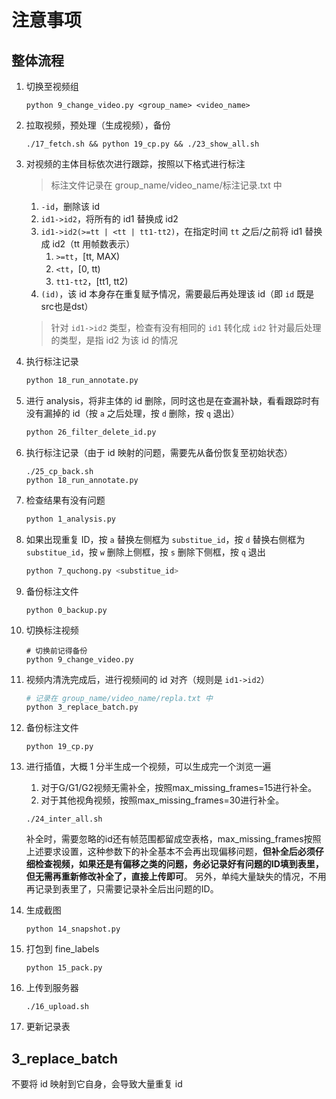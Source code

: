 # 注意事项

## 整体流程

1. 切换至视频组

    ```shell
    python 9_change_video.py <group_name> <video_name>
    ```

2. 拉取视频，预处理（生成视频），备份

    ```shell
    ./17_fetch.sh && python 19_cp.py && ./23_show_all.sh
    ```

3. 对视频的主体目标依次进行跟踪，按照以下格式进行标注
    > 标注文件记录在 group_name/video_name/标注记录.txt 中
   1. `-id`，删除该 id
   2. `id1->id2`，将所有的 id1 替换成 id2
   3. `id1->id2(>=tt | <tt | tt1-tt2)`，在指定时间 `tt` 之后/之前将 id1 替换成 id2（tt 用帧数表示）
      1. `>=tt`，[tt, MAX)
      2. `<tt`，[0, tt)
      3. `tt1-tt2`，[tt1, tt2)
   4. `(id)`，该 id 本身存在重复赋予情况，需要最后再处理该 id（即 `id` 既是src也是dst）
    > 针对 `id1->id2` 类型，检查有没有相同的 `id1` 转化成 `id2`
    > 针对最后处理的类型，是指 id2 为该 id 的情况
4. 执行标注记录

    ```sh
    python 18_run_annotate.py
    ```

5. 进行 analysis，将非主体的 id 删除，同时这也是在查漏补缺，看看跟踪时有没有漏掉的 id（按 `a` 之后处理，按 `d` 删除，按 `q` 退出）

    ```sh
    python 26_filter_delete_id.py
    ```

6. 执行标注记录（由于 id 映射的问题，需要先从备份恢复至初始状态）

   ```shell
   ./25_cp_back.sh
   python 18_run_annotate.py
   ```

7. 检查结果有没有问题

    ```sh
    python 1_analysis.py
    ```

8. 如果出现重复 ID，按 `a` 替换左侧框为 `substitue_id`，按 `d` 替换右侧框为 `substitue_id`，按 `w` 删除上侧框，按 `s` 删除下侧框，按 `q` 退出

   ```sh
   python 7_quchong.py <substitue_id>
   ```

9. 备份标注文件

    ```shell
    python 0_backup.py
    ```

10. 切换标注视频

    ```shell
    # 切换前记得备份
    python 9_change_video.py
    ```

11. 视频内清洗完成后，进行视频间的 id 对齐（规则是 `id1->id2`）

    ```sh
    # 记录在 group_name/video_name/repla.txt 中
    python 3_replace_batch.py
    ```

12. 备份标注文件

    ```shell
    python 19_cp.py
    ```

13. 进行插值，大概 1 分半生成一个视频，可以生成完一个浏览一遍
    1. 对于G/G1/G2视频无需补全，按照max_missing_frames=15进行补全。
    2. 对于其他视角视频，按照max_missing_frames=30进行补全。

    ```shell
    ./24_inter_all.sh
    ```

    补全时，需要忽略的id还有帧范围都留成空表格，max_missing_frames按照上述要求设置，这种参数下的补全基本不会再出现偏移问题，**但补全后必须仔细检查视频，如果还是有偏移之类的问题，务必记录好有问题的ID填到表里，但无需再重新修改补全了，直接上传即可**。
    另外，单纯大量缺失的情况，不用再记录到表里了，只需要记录补全后出问题的ID。

14. 生成截图

    ```shell
    python 14_snapshot.py
    ```

15. 打包到 fine_labels

    ```shell
    python 15_pack.py
    ```

16. 上传到服务器

    ```shell
    ./16_upload.sh
    ```

17. 更新记录表

## 3_replace_batch

不要将 id 映射到它自身，会导致大量重复 id
